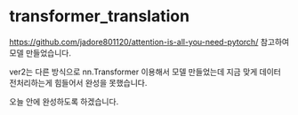 # transformer_translation
https://github.com/jadore801120/attention-is-all-you-need-pytorch/
참고하여 모델 만들었습니다.

ver2는 다른 방식으로 nn.Transformer 이용해서 모델 만들었는데 지금 맞게 데이터 전처리하는게 힘들어서 완성을 못했습니다.

오늘 안에 완성하도록 하겠습니다.
